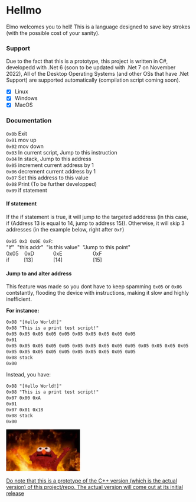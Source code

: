 # Hellmo
Elmo welcomes you to hell! 
This is a language designed to save key strokes (with the possible cost of your sanity).

### Support
Due to the fact that this is a prototype, this project is written in C#, developedd with .Net 6 (soon to be updated with .Net 7 on November 2022), All of the Desktop Operating Systems (and other OSs that have .Net Support) are supported automatically (compilation script coming soon).
 - [x] Linux
 - [x] Windows
 - [x] MacOS

 ### Documentation <br>
 `0x0b` Exit <br>
 `0x01` mov up <br>
 `0x02` mov down <br>
 `0x03` In current script, Jump to this instruction <br>
 `0x04` In stack, Jump to this address <br>
 `0x05` increment current address by 1 <br>
 `0x06` decrement current address by 1 <br>
 `0x07` Set this address to this value <br>
 `0x08` Print (To be further developped) <br>
 `0x09` if statement

 #### If statement
If the if statement is true, it will jump to the targeted adddress (in this case, if (Address 13 is equal to 14, jump to address 15)).
Otherwise, it will skip 3 addresses (in the example below, right after `0xF`)

`0x05 0xD 0x0E 0xF`:<br>
 "If"&nbsp;&nbsp;"this addr"&nbsp;&nbsp;"is this value"&nbsp;&nbsp;"Jump to this point"<br>
 0x05&nbsp;&nbsp;&nbsp;&nbsp;0xD&nbsp;&nbsp;&nbsp;&nbsp;&nbsp;&nbsp;&nbsp;&nbsp;&nbsp;&nbsp;&nbsp;&nbsp;&nbsp;0xE&nbsp;&nbsp;&nbsp;&nbsp;&nbsp;&nbsp;&nbsp;&nbsp;&nbsp;&nbsp;&nbsp;&nbsp;&nbsp;&nbsp;&nbsp;&nbsp;&nbsp;&nbsp;&nbsp;&nbsp;&nbsp;0xF<br>
  if&nbsp;&nbsp;&nbsp;&nbsp;&nbsp;&nbsp;&nbsp;&nbsp;&nbsp;&nbsp;[13]&nbsp;&nbsp;&nbsp;&nbsp;&nbsp;&nbsp;&nbsp;&nbsp;&nbsp;&nbsp;&nbsp;&nbsp;&nbsp;&nbsp;[14]&nbsp;&nbsp;&nbsp;&nbsp;&nbsp;&nbsp;&nbsp;&nbsp;&nbsp;&nbsp;&nbsp;&nbsp;&nbsp;&nbsp;&nbsp;&nbsp;&nbsp;&nbsp;&nbsp;&nbsp;&nbsp;[15] <br>

 #### Jump to and alter address
This feature was made so you dont have to keep spamming `0x05` or  `0x06` contstantly, flooding the device with instructions, making it slow and highly inefficient. 

__For instance:__
```
0x08 "[Hello World!]"
0x08 "This is a print test script!"
0x05 0x05 0x05 0x05 0x05 0x05 0x05 0x05 0x05 0x05
0x01 
0x05 0x05 0x05 0x05 0x05 0x05 0x05 0x05 0x05 0x05 0x05 0x05 0x05 0x05 0x05 0x05 0x05 0x05 0x05 0x05 0x05 0x05 0x05 0x05 
0x08 stack
0x00
```

Instead, you have:
```
0x08 "[Hello World!]"
0x08 "This is a print test script!"
0x07 0x00 0xA
0x01 
0x07 0x01 0x18
0x08 stack
0x00
```

<img src="image.webp" alt="drawing" width="200"/>

<ins> Do note that this is a prototype of the C++ version (which is the actual version) of this project/repo. The actual version will come out at its initial release </ins>